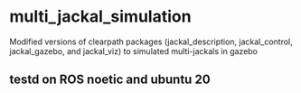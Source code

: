 # multi_jackal_simulation
Modified versions of clearpath packages (jackal_description, jackal_control, jackal_gazebo, and jackal_viz) to simulated multi-jackals in gazebo 
## testd on ROS noetic and ubuntu 20
